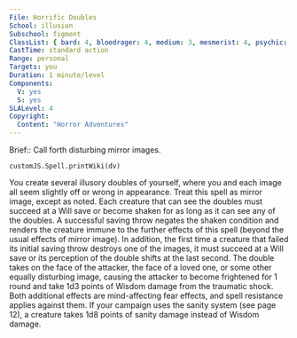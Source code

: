 ```yaml
---
File: Horrific Doubles
School: illusion
Subschool: figment
ClassList: { bard: 4, bloodrager: 4, medium: 3, mesmerist: 4, psychic: 4, sorcerer: 4, wizard: 4 }
CastTime: standard action
Range: personal
Targets: you
Duration: 1 minute/level
Components:
  V: yes
  S: yes
SLALevel: 4
Copyright:
  Content: "Horror Adventures"
---
```

Brief:: Call forth disturbing mirror images.

```dataviewjs
customJS.Spell.printWiki(dv)
```

You create several illusory doubles of yourself, where you and each image all seem slightly off or wrong in appearance. Treat this spell as mirror image, except as noted.  Each creature that can see the doubles must succeed at a Will save or become shaken for as long as it can see any of the doubles. A successful saving throw negates the shaken condition  and renders the creature immune to the further effects of this spell (beyond the usual effects of mirror image). In addition, the first time a creature that failed its initial saving throw destroys one of the images, it must succeed at a Will save or its perception of the double shifts at the last second. The double takes on the face of the attacker, the face of a loved one, or some other equally disturbing image, causing the attacker to become frightened for 1 round and take 1d3 points of Wisdom damage from the traumatic shock. Both additional effects are mind-affecting fear effects, and spell resistance applies against them.  If your campaign uses the sanity system (see page 12), a creature takes 1d8 points of sanity damage instead of Wisdom damage.
